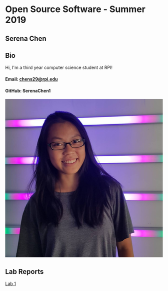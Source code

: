 # Open Source Software - Summer 2019
## Serena Chen

## Bio
Hi, I'm a third year computer science student at RPI!
#### Email: chens29@rpi.edu
#### GitHub: SerenaChen1
![Serena](labs/lab-01/images/Serena.jpg)

## Lab Reports
[Lab 1](labs/lab-01/report.md)
